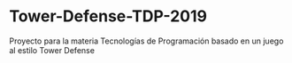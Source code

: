 # Tower-Defense-TDP-2019
Proyecto para la materia Tecnologías de Programación basado en un juego al estilo Tower Defense
